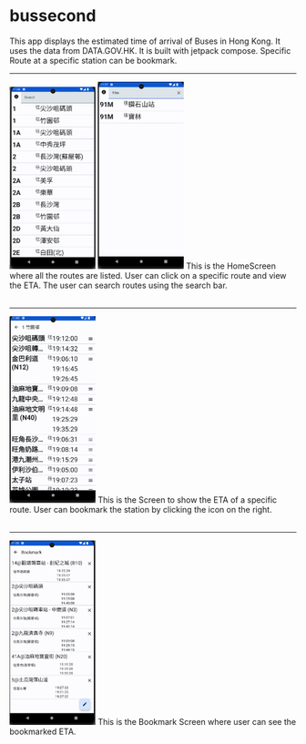 # bussecond
This app displays the estimated time of arrival of Buses in Hong Kong. It uses the data from DATA.GOV.HK. 
It is built with jetpack compose. Specific Route at a specific station can be bookmark.
<hr>
<img src="https://github.com/Abvcxz2023/bussecond/blob/master/HomeScreen.png" width = "30%" height= "30%">
<img src="https://github.com/Abvcxz2023/bussecond/blob/master/SearchView.png" width = "30%" height= "30%">
This is the HomeScreen where all the routes are listed. User can click on a specific route and view the ETA. The user can search routes using the search bar.
<br />
<br />
<hr>
<img src="https://github.com/Abvcxz2023/bussecond/blob/master/DetailScreen.png" width = "30%" height= "30%">
This is the Screen to show the ETA of a specific route. User can bookmark the station by clicking the icon on the right.
<br />
<br />
<hr>
<img src="https://github.com/Abvcxz2023/bussecond/blob/master/BookmarkScreen.png" width = "30%" height= "30%">
This is the Bookmark Screen where user can see the bookmarked ETA.